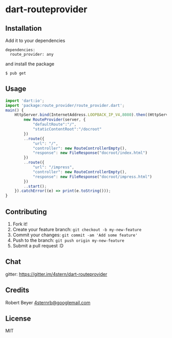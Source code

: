 # dart-routeprovider

## Installation

Add it to your dependencies
```
dependencies:
  route_provider: any
```

and install the package
```
$ pub get
```

## Usage
```javascript
import 'dart:io';
import 'package:route_provider/route_provider.dart';
main() {
    HttpServer.bind(InternetAddress.LOOPBACK_IP_V4,8080).then((HttpServer server){
        new RouteProvider(server, {
            "defaultRoute":"/",
            "staticContentRoot":"/docroot"
        })
        ..route({
            "url": "/",
            "controller": new RouteControllerEmpty(),
            "response": new FileResponse("docroot/index.html")
        })
        ..route({
            "url": "/impress",
            "controller": new RouteControllerEmpty(),
            "response": new FileResponse("docroot/impress.html")
        })
        ..start();
    }).catchError((e) => print(e.toString()));
}
```

## Contributing

1. Fork it!
2. Create your feature branch: `git checkout -b my-new-feature`
3. Commit your changes: `git commit -am 'Add some feature'`
4. Push to the branch: `git push origin my-new-feature`
5. Submit a pull request :D

## Chat

gitter: https://gitter.im/4stern/dart-routeprovider

## Credits

Robert Beyer <4sternrb@googlemail.com>

## License

MIT
